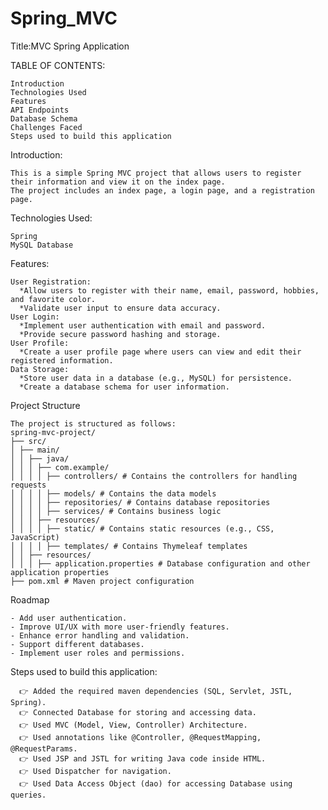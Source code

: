 # Spring_MVC

Title:MVC Spring Application

TABLE OF CONTENTS:

    Introduction
    Technologies Used
    Features
    API Endpoints
    Database Schema
    Challenges Faced
    Steps used to build this application
    
Introduction:

    This is a simple Spring MVC project that allows users to register their information and view it on the index page. 
    The project includes an index page, a login page, and a registration page.

Technologies Used:

    Spring 
    MySQL Database
    
Features:

    User Registration:
      *Allow users to register with their name, email, password, hobbies, and favorite color.
      *Validate user input to ensure data accuracy.
    User Login:
      *Implement user authentication with email and password.
      *Provide secure password hashing and storage.
    User Profile:
      *Create a user profile page where users can view and edit their registered information.
    Data Storage:
      *Store user data in a database (e.g., MySQL) for persistence.
      *Create a database schema for user information.
    
Project Structure

    The project is structured as follows:
    spring-mvc-project/
    ├── src/
    │ ├── main/
    │ │ ├── java/
    │ │ │ ├── com.example/
    │ │ │ │ ├── controllers/ # Contains the controllers for handling requests
    │ │ │ │ ├── models/ # Contains the data models
    │ │ │ │ ├── repositories/ # Contains database repositories
    │ │ │ │ ├── services/ # Contains business logic
    │ │ │ ├── resources/
    │ │ │ │ ├── static/ # Contains static resources (e.g., CSS, JavaScript)
    │ │ │ │ ├── templates/ # Contains Thymeleaf templates
    │ │ ├── resources/
    │ │ │ ├── application.properties # Database configuration and other application properties
    ├── pom.xml # Maven project configuration

Roadmap

    - Add user authentication.
    - Improve UI/UX with more user-friendly features.
    - Enhance error handling and validation.
    - Support different databases.
    - Implement user roles and permissions.
 
Steps used to build this application:
   
      👉 Added the required maven dependencies (SQL, Servlet, JSTL, Spring).
      👉 Connected Database for storing and accessing data.
      👉 Used MVC (Model, View, Controller) Architecture.
      👉 Used annotations like @Controller, @RequestMapping, @RequestParams.
      👉 Used JSP and JSTL for writing Java code inside HTML.
      👉 Used Dispatcher for navigation.
      👉 Used Data Access Object (dao) for accessing Database using queries.

     


